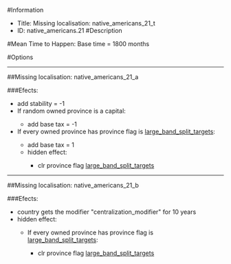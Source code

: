 #Information
 - Title: Missing localisation: native_americans_21_t
 - ID: native_americans.21
#Description

#Mean Time to Happen:
Base time = 1800 months

#Options

___
##Missing localisation: native_americans_21_a

###Efects:<ul><li>add stability = -1</li><li>If random owned province is a capital:</li><ul><li>add base tax = -1</li></ul><li>If every owned province has province flag is [large_band_split_targets](../flags/large_band_split_targets.md):</li><ul><li>add base tax = 1</li><li>hidden effect:</li><ul><li>clr province flag [large_band_split_targets](../flags/large_band_split_targets.md)</li></ul></ul></ul>

___
##Missing localisation: native_americans_21_b

###Efects:<ul><li>country gets the modifier "centralization_modifier" for 10 years</li><li>hidden effect:</li><ul><li>If every owned province has province flag is [large_band_split_targets](../flags/large_band_split_targets.md):</li><ul><li>clr province flag [large_band_split_targets](../flags/large_band_split_targets.md)</li></ul></ul></ul>
